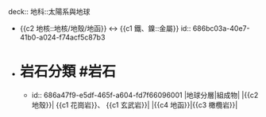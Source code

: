 deck:: 地科::太陽系與地球

- {{c2 地核::地核/地殼/地函}} <-> {{c1 鐵、鎳::金屬}}
  id:: 686bc03a-40e7-41b0-a024-f74acf5c87b3
- # 岩石分類 #岩石
	- id:: 686a47f9-e5df-465f-a604-fd7f66096001
	  |地球分層|組成物|
	  |{{c2 地殼}}| {{c1 花崗岩}}、 {{c1 玄武岩}}|
	  |{{c4 地函}}|{{c3 橄欖岩}}|